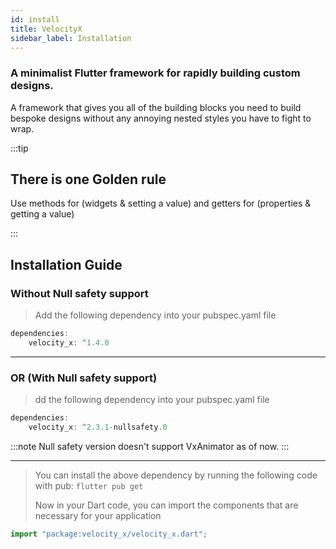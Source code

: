 ```yaml
---
id: install
title: VelocityX
sidebar_label: Installation
---
```


### **A minimalist Flutter framework for rapidly building custom designs.**

A framework that gives you all of the building blocks you need to build bespoke designs without any annoying nested styles you have to fight to wrap.

:::tip

## **There is one Golden rule**

Use methods for (widgets & setting a value) and getters for (properties & getting a value)

:::

## Installation Guide

### Without Null safety support

> Add the following dependency into your pubspec.yaml file

```javascript
dependencies:
    velocity_x: ^1.4.0
```

---

### OR (With Null safety support)

> dd the following dependency into your pubspec.yaml file

```javascript
dependencies:
    velocity_x: ^2.3.1-nullsafety.0
```

:::note
Null safety version doesn't support VxAnimator as of now.
:::

---

> You can install the above dependency by running the following code with pub:
> `flutter pub get`
>
> Now in your Dart code, you can import the components that are necessary for your application

```javascript
import "package:velocity_x/velocity_x.dart";
```
